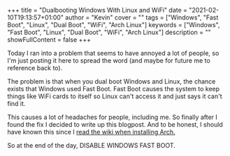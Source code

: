 +++
title = "Dualbooting Windows With Linux and WiFi"
date = "2021-02-10T19:13:57+01:00"
author = "Kevin"
cover = ""
tags = ["Windows", "Fast Boot", "Linux", "Dual Boot", "WiFi", "Arch Linux"]
keywords = ["Windows", "Fast Boot", "Linux", "Dual Boot", "WiFi", "Arch Linux"]
description = ""
showFullContent = false
+++

Today I ran into a problem that seems to have annoyed a lot of people, so I'm just 
posting it here to spread the word (and maybe for future me to reference back to).

The problem is that when you dual boot Windows and Linux, the chance exists that Windows 
used Fast Boot. Fast Boot causes the system to keep things like WiFi cards to itself so 
Linux can't access it and just says it can't find it.

This causes a lot of headaches for people, including me. So finally after I found the fix 
I decided to write up this blogpost. And to be honest, I should have known this since I 
[read the wiki when installing Arch.](https://wiki.archlinux.org/index.php/Dual_boot_with_Windows#Windows_settings)

So at the end of the day, DISABLE WINDOWS FAST BOOT.